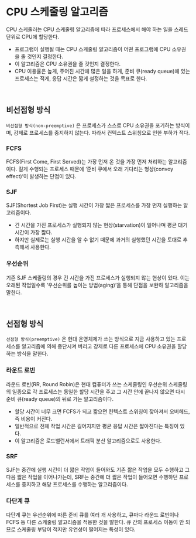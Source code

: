# CPU 스케줄링 알고리즘

CPU 스케줄러는 CPU 스케줄링 알고리즘에 따라 프로세스에서 해야 하는 일을 스레드 단위로 CPU에 할당한다.

- 프로그램이 실행될 때는 CPU 스케줄링 알고리즘이 어떤 프로그램에 CPU 소유권을 줄 것인지 결정한다.
- 이 알고리즘은 CPU 소유권을 줄 것인지 결정한다.
- CPU 이용률은 높게, 주어진 시간에 많은 일을 하게, 준비 큐(ready queue)에 있는 프로세스는 적게, 응답 시간은 짧게 설정하는 것을 목표로 한다.

<br>

## 비선점형 방식

`비선점형 방식(non-preemptive)` 은 프로세스가 스스로 CPU 소유권을 포기하는 방식이며, 강제로 프로세스를 중지하지 않는다. 따라서 컨텍스트 스위칭으로 인한 부하가 적다.

### FCFS

FCFS(First Come, First Served)는 가장 먼저 온 것을 가장 먼저 처리하는 알고리즘이다. 길게 수행되는 프로세스 때문에 ‘준비 큐에서 오래 기다리는 형상(convoy effect)’이 발생하는 단점이 있다.

### SJF

SJF(Shortest Job First)는 실행 시간이 가장 짧은 프로세스를 가장 먼저 실행하는 알고리즘이다.

- 긴 시간을 가진 프로세스가 실행되지 않는 현상(starvation)이 일어나며 평균 대기 시간이 가장 짧다.
- 하지만 실제로는 실행 시간을 알 수 없기 때문에 과거의 실행했던 시간을 토대로 추측해서 사용한다.

### 우선순위

기존 SJF 스케줄링의 경우 긴 시간을 가진 프로세스가 실행되지 않는 현상이 있다. 이는 오래된 작업일수록 ‘우선순위를 높이는 방법(aging)’을 통해 단점을 보완하 알고리즘을 말한다.

<br>

## 선점형 방식

`선점형 방식(preemptive)` 은 현대 운영체제가 쓰는 방식으로 지금 사용하고 있는 프로세스를 알고리즘에 의해 중단시켜 버리고 강제로 다른 프로세스에 CPU 소유권을 할당하는 방식을 말한다.

### 라운드 로빈

라운드 로빈(RR, Round Robin)은 현대 컴퓨터가 쓰는 스케줄링인 우선순위 스케줄링의 일종으로 각 프로세스는 동일한 할당 시간을 주고 그 시간 안에 끝나지 않으면 다시 준비 큐(ready queue)의 뒤로 가는 알고리즘이다.

- 할당 시간이 너무 크면 FCFS가 되고 짧으면 컨텍스트 스위칭이 잦아져서 오버헤드, 즉 비용이 커진다.
- 일반적으로 전체 작업 시간은 길어지지만 평균 응답 시간은 짧아진다는 특징이 있다.
- 이 알고리즘은 로드밸런서에서 트래픽 분산 알고리즘으로도 사용한다.

### SRF

SJF는 중간에 실행 시간이 더 짧은 작업이 들어와도 기존 짧은 작업을 모두 수행하고 그 다음 짧은 작업을 이어나가는데, SRF는 중간에 더 짧은 작업이 들어오면 수행하던 프로세스를 중지하고 해당 프로세스를 수행하는 알고리즘이다.

### 다단계 큐

다단계 큐는 우선순위에 따른 준비 큐를 여러 개 사용하고, 큐마다 라운드 로빈이나 FCFS 등 다른 스케줄링 알고리즘을 적용한 것을 말한다. 큐 간의 프로세스 이동이 안 되므로 스케줄링 부담이 적지만 유연성이 떨어지는 특성이 있다.

